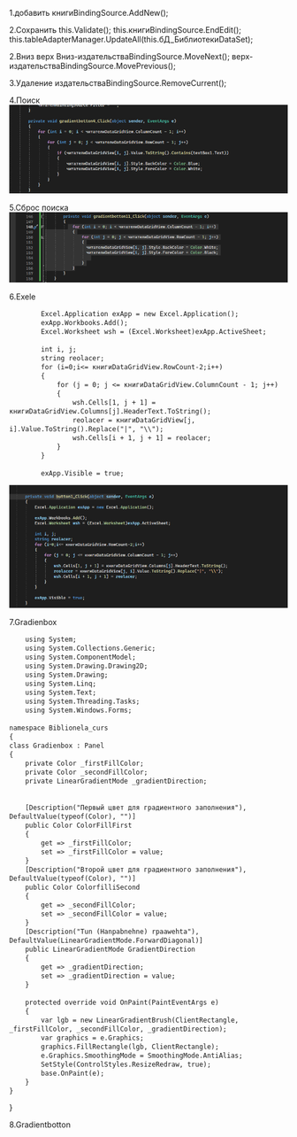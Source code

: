 

1.добавить
книгиBindingSource.AddNew();


2.Сохранить
this.Validate();
this.книгиBindingSource.EndEdit();
this.tableAdapterManager.UpdateAll(this.бД_БиблиотекиDataSet);

2.Вниз верх
Вниз-издательстваBindingSource.MoveNext();
верх-издательстваBindingSource.MovePrevious();

3.Удаление
издательстваBindingSource.RemoveCurrent();

4.Поиск 
<kbd>
  <img src="../uml/imgae_uml/40.png" />
</kbd>

5.Сброс поиска 
<kbd>
  <img src="../uml/imgae_uml/41.png" />
</kbd>

6.Exele

            Excel.Application exApp = new Excel.Application();
            exApp.Workbooks.Add();
            Excel.Worksheet wsh = (Excel.Worksheet)exApp.ActiveSheet;

            int i, j;
            string reolacer;
            for (i=0;i<= книгиDataGridView.RowCount-2;i++)
            {
                for (j = 0; j <= книгиDataGridView.ColumnCount - 1; j++)
                {
                    wsh.Cells[1, j + 1] = книгиDataGridView.Columns[j].HeaderText.ToString();
                    reolacer = книгиDataGridView[j, i].Value.ToString().Replace("|", "\\");
                    wsh.Cells[i + 1, j + 1] = reolacer;
                }
            }

            exApp.Visible = true;

            
<kbd>
  <img src="../uml/imgae_uml/42.png" />
</kbd>


7.Gradienbox
    
        using System;
        using System.Collections.Generic;
        using System.ComponentModel;
        using System.Drawing.Drawing2D;
        using System.Drawing;
        using System.Linq;
        using System.Text;
        using System.Threading.Tasks;
        using System.Windows.Forms;

    namespace Biblionela_curs
    { 
    class Gradienbox : Panel
    {
        private Color _firstFillColor;
        private Color _secondFillColor;
        private LinearGradientMode _gradientDirection;


        [Description("Первый цвет для градиентного заполнения"), DefaultValue(typeof(Color), "")]
        public Color ColorFillFirst
        {
            get => _firstFillColor;
            set => _firstFillColor = value;
        }
        [Description("Второй цвет для градиентного заполнения"), DefaultValue(typeof(Color), "")]
        public Color ColorfilliSecond
        {
            get => _secondFillColor;
            set => _secondFillColor = value;
        }
        [Description("Tun (Hanpabnehne) rpaawehta"), DefaultValue(LinearGradientMode.ForwardDiagonal)]
        public LinearGradientMode GradientDirection
        {
            get => _gradientDirection;
            set => _gradientDirection = value;
        }

        protected override void OnPaint(PaintEventArgs e)
        {
            var lgb = new LinearGradientBrush(ClientRectangle, _firstFillColor, _secondFillColor, _gradientDirection);
            var graphics = e.Graphics;
            graphics.FillRectangle(lgb, ClientRectangle);
            e.Graphics.SmoothingMode = SmoothingMode.AntiAlias;
            SetStyle(ControlStyles.ResizeRedraw, true);
            base.OnPaint(e);
        }
    }
}


8.Gradientbotton